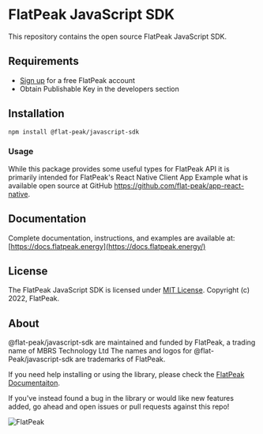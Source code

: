 # FlatPeak JavaScript SDK

This repository contains the open source FlatPeak JavaScript SDK.

## Requirements

- [Sign up](https://www.flatpeak.energy/signup) for a free FlatPeak account
- Obtain Publishable Key in the developers section

## Installation

`npm install @flat-peak/javascript-sdk`

### Usage

While this package provides some useful types for FlatPeak API it is primarily intended for FlatPeak's React Native Client App Example what is available open source at GitHub https://github.com/flat-peak/app-react-native.

## Documentation

Complete documentation, instructions, and examples are available at:  [https://docs.flatpeak.energy](https://docs.flatpeak.energy/)

## License

The FlatPeak JavaScript SDK is licensed under [MIT License](https://opensource.org/licenses/MIT). Copyright (c) 2022, FlatPeak.

##  About
@flat-peak/javascript-sdk are maintained and funded by FlatPeak, a trading name of MBRS Technology Ltd The names and logos for @flat-Peak/javascript-sdk are trademarks of FlatPeak.

If you need help installing or using the library, please check the [FlatPeak Documentaiton](https://docs.flatpeak.energy).

If you've instead found a bug in the library or would like new features added, go ahead and open issues or pull requests against this repo!

![FlatPeak](https://static.flatpeak.energy/misc/flatpeak-logo.png)
